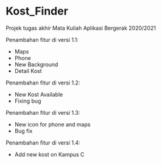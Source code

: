 # Kost_Finder
Projek tugas akhir Mata Kuliah Aplikasi Bergerak 2020/2021


Penambahan fitur di versi 1.1:

- Maps
- Phone
- New Background
- Detail Kost

Penambahan fitur di versi 1.2:

- New Kost Available
- Fixing bug

Penambahan fitur di versi 1.3:

- New icon for phone and maps
- Bug fix

Penambahan fitur di versi 1.4:
- Add new kost on Kampus C